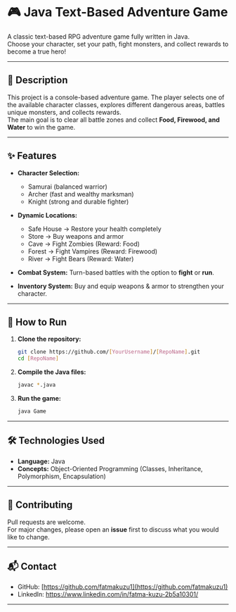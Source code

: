 # 🎮 Java Text-Based Adventure Game

A classic text-based RPG adventure game fully written in Java.  
Choose your character, set your path, fight monsters, and collect rewards to become a true hero!

---

## 📜 Description

This project is a console-based adventure game. The player selects one of the available character classes, explores different dangerous areas, battles unique monsters, and collects rewards.  
The main goal is to clear all battle zones and collect **Food, Firewood, and Water** to win the game.  

---

## ✨ Features

* **Character Selection:**  
  - Samurai (balanced warrior)  
  - Archer (fast and wealthy marksman)  
  - Knight (strong and durable fighter)  

* **Dynamic Locations:**  
  - Safe House → Restore your health completely  
  - Store → Buy weapons and armor  
  - Cave → Fight Zombies (Reward: Food)  
  - Forest → Fight Vampires (Reward: Firewood)  
  - River → Fight Bears (Reward: Water)  

* **Combat System:** Turn-based battles with the option to **fight** or **run**.  
* **Inventory System:** Buy and equip weapons & armor to strengthen your character.  

---

## 🚀 How to Run

1. **Clone the repository:**
   ```bash
   git clone https://github.com/[YourUsername]/[RepoName].git
   cd [RepoName]
   ```

2. **Compile the Java files:**
   ```bash
   javac *.java
   ```

3. **Run the game:**
   ```bash
   java Game
   ```

---

## 🛠️ Technologies Used

* **Language:** Java  
* **Concepts:** Object-Oriented Programming (Classes, Inheritance, Polymorphism, Encapsulation)  

---

## 🤝 Contributing

Pull requests are welcome.  
For major changes, please open an **issue** first to discuss what you would like to change.  

---

## 📬 Contact

- GitHub: [https://github.com/fatmakuzu1](https://github.com/fatmakuzu1)  
- LinkedIn: https://www.linkedin.com/in/fatma-kuzu-2b5a10301/ 

---



